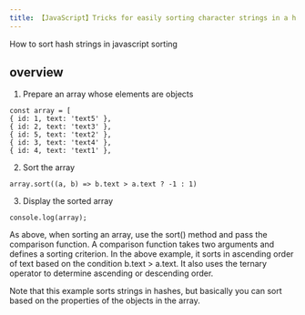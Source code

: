 ```yaml
---
title: 【JavaScript】Tricks for easily sorting character strings in a hash array
---
```


How to sort hash strings in javascript sorting

## overview

1. Prepare an array whose elements are objects
```
const array = [
{ id: 1, text: 'text5' },
{ id: 2, text: 'text3' },
{ id: 5, text: 'text2' },
{ id: 3, text: 'text4' },
{ id: 4, text: 'text1' },
```

2. Sort the array


```
array.sort((a, b) => b.text > a.text ? -1 : 1)
```

3. Display the sorted array
```
console.log(array);
```

As above, when sorting an array, use the sort() method and pass the comparison function. A comparison function takes two arguments and defines a sorting criterion. In the above example, it sorts in ascending order of text based on the condition b.text > a.text. It also uses the ternary operator to determine ascending or descending order.

Note that this example sorts strings in hashes, but basically you can sort based on the properties of the objects in the array.
